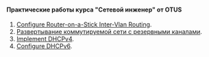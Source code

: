#### Практические работы курса "Сетевой инженер" от OTUS

1. [Configure Router-on-a-Stick Inter-Vlan Routing](lab01/).
2. [Развертывание коммутируемой сети с резервными каналами](Lab02/).
3. [Implement DHCPv4](Lab03/).
4. [Configure DHCPv6](Lab03/).
